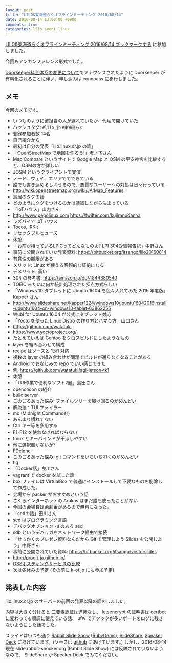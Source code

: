 ```yaml
---
layout: post
title: "LILO&東海道らぐオフラインミーティング 2016/08/14"
date: 2016-08-14 13:00:00 +0900
comments: true
categories: lilo event linux
---
```

[LILO&amp;東海道らぐオフラインミーティング 2016/08/14 ブックマークする](http://lilo.connpass.com/event/37410/ "LILO&amp;東海道らぐオフラインミーティング 2016/08/14 ブックマークする") に参加しました。

今回もアンカンファレンス形式でした。

[Doorkeeper料金体系の変更について](https://www.doorkeeper.jp/news/2016/7/25/change-in-pricing "Doorkeeper料金体系の変更について")でアナウンスされたように Doorkeeper が有料化されることに伴い、申し込みは connpass に移行しました。

<!--more-->

## メモ

今回のメモです。

- いつものように鍵担当の人が遅れていたが、代理で開けていた
- ハッシュタグ: `#lilo_jp` `#東海道らぐ`
- 登録参加者数 14名
- 自己紹介から
- 最初は自分の発表「lilo.linux.or.jp の話」
- 「OpenStreetMap で地図を作ろう!」坂ノ下さん
- Map Compare というサイトで Google Map と OSM の平安神宮を比較すると、OSMの方が詳しい
- JOSM というクライアントで実演
- ノード、ウェイ、エリアででできている
- 誰でも書き込めるし消せるので、悪質なユーザーへの対処は日々行っている
- http://wiki.openstreetmap.org/wiki/JA:Map_Features
- 鳥居のタグの話
- どのようにタグをつけるのかは議論しながら決まっている
- 「IoTハウス」山内さん
- http://www.pepolinux.com https://twitter.com/kujiranodanna
- ラズパイで IoT ハウス
- Tocos, IRKit
- リセッタブルヒューズ
- 休憩
- 「お前が持っているLPICってどんなものよ? LPI 304受験報告記」中野さん
- 事前に公開されていた発表資料: https://bitbucket.org/itsango/lilo20160814
- 有意性の期限がある
- メリット: Linux が使える客観的な証拠になる
- デメリット: 高い
- 304 の参考書: https://amazon.jp/dp/4844380540
- TOEIC みたいに何か統計処理された採点方式らしい
- 「Windows 10 タブレットに Ubuntu 16.04 を色々入れてみた 2016 年度版」Kapper さん
- http://www.slideshare.net/kapper1224/windows10ubuntu16042016install-ubuntu1604-on-windows10-tablet-63862255
- Wubi for Ubuntu 16.04 が公式にタブレット対応
- 「Yocto を使った Linux Distro の作り方とハマり方」山口さん
- https://github.com/watatuki
- https://www.yoctoproject.org/
- たとえていえば Gentoo をクロスビルドにしたようなもの
- layer を組み合わせて構成
- recipe はソースと 1対1 対応
- 複数の layer の組み合わせが問題でビルドが通らなくなることがある
- Android でおなじみの repo でいい感じできた
- 例: https://github.com/watatuki/agl-jetson-tk1
- 休憩
- 「TUI作業で便利なソフト2題」島田さん
- opencocon の紹介
- build server
- このごろあった悩み: ファイルツリーを駆け回るのがめんどい
- 解決法：TUI ファイラー
- mc (Midnight Commander)
- あんまり慣れてない
- Ctrl キー等を多用する
- F1-F12 を使わなければならない
- tmux とキーバインドが干渉しやすい
- 他に選択肢がないか?
- FDclone
- このごろあった悩み: git コマンドをいちいち叩くのがめんどい
- tig
- 「Docker話」左川さん
- vagrant で docker を試した話
- box ファイルは VirtualBox で普通にインストールして不要なものを削除して作成した。
- 会場から packer がおすすめという話
- さくらインターネットの Arukas はまだ誰も使ったことがない
- 今回の会場費は余剰金があるので無料になった。
- 「sedの話」田川さん
- sed はプログラミング言語
- デバッグオプション `-d` のある sed
- sdb というデバッガをネットワーク経由で接続
- 「せっかくのプレゼン資料なんだから Git で管理しよう Slides を公開しよう」中野さん
- 事前に公開されていた資料: https://bitbucket.org/itsango/vcsforslides
- http://progit-ja.github.io/
- [OSSホスティングサービスの比較](https://ja.wikipedia.org/wiki/OSS%E3%83%9B%E3%82%B9%E3%83%86%E3%82%A3%E3%83%B3%E3%82%B0%E3%82%B5%E3%83%BC%E3%83%93%E3%82%B9%E3%81%AE%E6%AF%94%E8%BC%83 "OSSホスティングサービスの比較")
- 次は冬休みの予定 (その前に k-of.jp にも参加予定)

## 発表した内容

lilo.linux.or.jp のサーバーの前回の発表以降の話をしました。

内容は大きく分けると 二要素認証は進捗なし、 letsencrypt の証明書は certbot に変わっても順調に使えている話、 ufw でアタックが多いポートをログに残さないようにした話でした。

スライドはいつも通り [Rabbit Slide Show](http://slide.rabbit-shocker.org/authors/znz/lilo-20160814/) ([RubyGems](https://rubygems.org/gems/rabbit-slide-znz-lilo-20160814)), [SlideShare](http://www.slideshare.net/znzjp/lilo-20160814), [Speaker Deck](https://speakerdeck.com/znz/lilo-dot-linux-dot-or-dot-jp-falsehua) にあげています。(ソースは [github](https://github.com/znz/lilo-20160814) にあげています。)
しかし、2016-08-14現在 slide.rabbit-shocker.org (Rabbit Slide Show) には反映されていないようなので、 SlideShare か Speaker Deck でみてください。

<!--
<iframe src="http://slide.rabbit-shocker.org/authors/znz/lilo-20160814/viewer.html"
        width="640" height="524"
        frameborder="0"
        marginwidth="0"
        marginheight="0"
        scrolling="no"
        style="border: 1px solid #ccc; border-width: 1px 1px 0; margin-bottom: 5px"
        allowfullscreen> </iframe>
<div style="margin-bottom: 5px">
  <a href="http://slide.rabbit-shocker.org/authors/znz/lilo-20160814/" title="lilo.linux.or.jp の話">lilo.linux.or.jp の話</a>
</div>
-->
